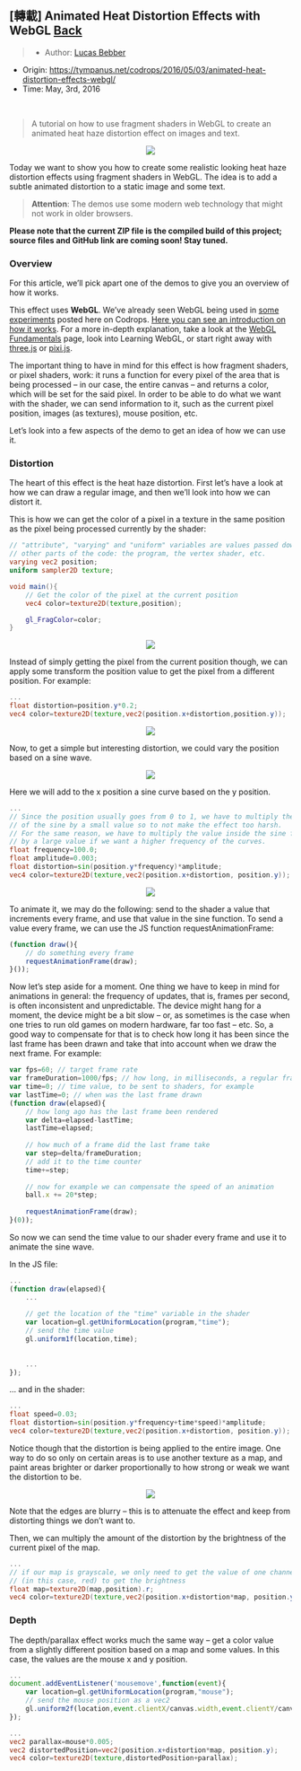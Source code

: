 ## [轉載] Animated Heat Distortion Effects with WebGL [Back](./../post.md)

> - Author: [Lucas Bebber](https://github.com/lbebber)
- Origin: https://tympanus.net/codrops/2016/05/03/animated-heat-distortion-effects-webgl/
- Time: May, 3rd, 2016

<br />

> A tutorial on how to use fragment shaders in WebGL to create an animated heat haze distortion effect on images and text.

<p align="center">
    <img src="./DistortionEffect_800x600.jpg" />
</p>

Today we want to show you how to create some realistic looking heat haze distortion effects using fragment shaders in WebGL. The idea is to add a subtle animated distortion to a static image and some text.

> **Attention**: The demos use some modern web technology that might not work in older browsers.

**Please note that the current ZIP file is the compiled build of this project; source files and GitHub link are coming soon! Stay tuned.**

### Overview

For this article, we’ll pick apart one of the demos to give you an overview of how it works.

This effect uses **WebGL**. We’ve already seen WebGL being used in [some](http://tympanus.net/codrops/2016/04/26/the-aviator-animating-basic-3d-scene-threejs/) [experiments](http://tympanus.net/codrops/2015/11/04/rain-water-effect-experiments/) posted here on Codrops. [Here you can see an introduction on how it works](http://tympanus.net/codrops/2015/11/04/rain-water-effect-experiments/#WebGL_20). For a more in-depth explanation, take a look at the [WebGL Fundamentals](http://webglfundamentals.org/) page, look into [](http://learningwebgl.com/blog/)Learning WebGL, or start right away with [three.js](http://threejs.org/) or [pixi.js](http://www.pixijs.com/).

The important thing to have in mind for this effect is how fragment shaders, or pixel shaders, work: it runs a function for every pixel of the area that is being processed – in our case, the entire canvas – and returns a color, which will be set for the said pixel. In order to be able to do what we want with the shader, we can send information to it, such as the current pixel position, images (as textures), mouse position, etc.

Let’s look into a few aspects of the demo to get an idea of how we can use it.

### Distortion

The heart of this effect is the heat haze distortion. First let’s have a look at how we can draw a regular image, and then we’ll look into how we can distort it.

This is how we can get the color of a pixel in a texture in the same position as the pixel being processed currently by the shader:

```glsl
// "attribute", "varying" and "uniform" variables are values passed down from
// other parts of the code: the program, the vertex shader, etc.
varying vec2 position;
uniform sampler2D texture;

void main(){
    // Get the color of the pixel at the current position
    vec4 color=texture2D(texture,position);

    gl_FragColor=color;
}
```

<p align="center">
    <img src="./distortion-normal.jpg" />
</p>

Instead of simply getting the pixel from the current position though, we can apply some transform the position value to get the pixel from a different position. For example:

```glsl
...
float distortion=position.y*0.2;
vec4 color=texture2D(texture,vec2(position.x+distortion,position.y));
```

<p align="center">
    <img src="./distortion-slant.jpg" />
</p>

Now, to get a simple but interesting distortion, we could vary the position based on a sine wave.

<p align="center">
    <img src="./sine.png" />
</p>

Here we will add to the x position a sine curve based on the y position.

```glsl
...
// Since the position usually goes from 0 to 1, we have to multiply the result
// of the sine by a small value so to not make the effect too harsh.
// For the same reason, we have to multiply the value inside the sine function
// by a large value if we want a higher frequency of the curves.
float frequency=100.0;
float amplitude=0.003;
float distortion=sin(position.y*frequency)*amplitude;
vec4 color=texture2D(texture,vec2(position.x+distortion, position.y));
```

<p align="center">
    <img src="./distortion-sine.jpg" />
</p>

To animate it, we may do the following: send to the shader a value that increments every frame, and use that value in the sine function.
To send a value every frame, we can use the JS function requestAnimationFrame:

```js
(function draw(){
    // do something every frame
    requestAnimationFrame(draw);
}());
```

Now let’s step aside for a moment. One thing we have to keep in mind for animations in general: the frequency of updates, that is, frames per second, is often inconsistent and unpredictable. The device might hang for a moment, the device might be a bit slow – or, as sometimes is the case when one tries to run old games on modern hardware, far too fast – etc. So, a good way to compensate for that is to check how long it has been since the last frame has been drawn and take that into account when we draw the next frame. For example:

```js
var fps=60; // target frame rate
var frameDuration=1000/fps; // how long, in milliseconds, a regular frame should take to be drawn
var time=0; // time value, to be sent to shaders, for example
var lastTime=0; // when was the last frame drawn
(function draw(elapsed){
    // how long ago has the last frame been rendered
    var delta=elapsed-lastTime;
    lastTime=elapsed;
    
    // how much of a frame did the last frame take
    var step=delta/frameDuration;
    // add it to the time counter
    time+=step;
    
    // now for example we can compensate the speed of an animation
    ball.x += 20*step;
    
    requestAnimationFrame(draw);
}(0));
```

So now we can send the time value to our shader every frame and use it to animate the sine wave.

In the JS file:

```js
...
(function draw(elapsed){
    ...
    
    // get the location of the "time" variable in the shader
    var location=gl.getUniformLocation(program,"time");
    // send the time value
    gl.uniform1f(location,time);
    
    
    ...
});
```

... and in the shader:

```glsl
...
float speed=0.03;
float distortion=sin(position.y*frequency+time*speed)*amplitude;
vec4 color=texture2D(texture,vec2(position.x+distortion, position.y));
```

Notice though that the distortion is being applied to the entire image. One way to do so only on certain areas is to use another texture as a map, and paint areas brighter or darker proportionally to how strong or weak we want the distortion to be.

<p align="center">
    <img src="./distortion-map.jpg" />
</p>

Note that the edges are blurry – this is to attenuate the effect and keep from distorting things we don’t want to.

Then, we can multiply the amount of the distortion by the brightness of the current pixel of the map.

```glsl
...
// if our map is grayscale, we only need to get the value of one channel
// (in this case, red) to get the brightness
float map=texture2D(map,position).r;
vec4 color=texture2D(texture,vec2(position.x+distortion*map, position.y));
```

### Depth

The depth/parallax effect works much the same way – get a color value from a slightly different position based on a map and some values. In this case, the values are the mouse x and y position.

```js
...
document.addEventListener('mousemove',function(event){
    var location=gl.getUniformLocation(program,"mouse");
    // send the mouse position as a vec2
    gl.uniform2f(location,event.clientX/canvas.width,event.clientY/canvas.height);
});
```

```glsl
...
vec2 parallax=mouse*0.005;
vec2 distortedPosition=vec2(position.x+distortion*map, position.y);
vec4 color=texture2D(texture,distortedPosition+parallax);
```
